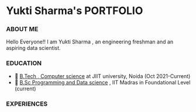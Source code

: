 
# Yukti Sharma's PORTFOLIO 
### ABOUT ME 
Hello Everyone!! I am Yukti Sharma , an engineering freshman and an aspiring data scientist. 

### EDUCATION 

- 📕 [B.Tech , Computer science](https://www.jiit.ac.in/computer-science-it) at JIIT university, Noida (Oct 2021-Current)
- 📘 [B.Sc Programming and Data science](https://onlinedegree.iitm.ac.in) , IIT Madras in Foundational Level (current) 

### EXPERIENCES 

